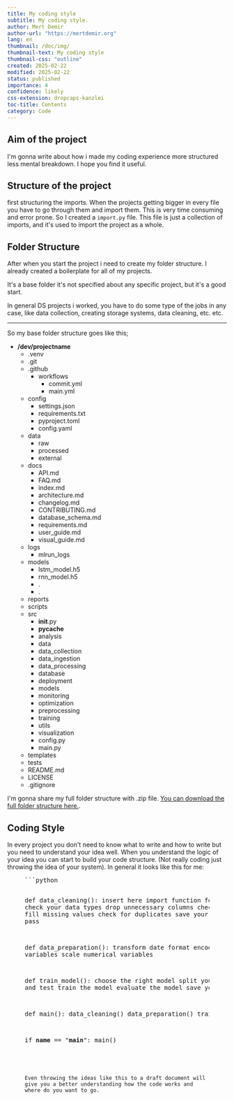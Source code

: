 ```yaml
---
title: My coding style
subtitle: My coding style.
author: Mert Demir
author-url: "https://mertdemir.org"
lang: en
thumbnail: /doc/img/
thumbnail-text: My coding style
thumbnail-css: "outline"
created: 2025-02-22
modified: 2025-02-22
status: published
importance: 4
confidence: likely
css-extension: dropcaps-kanzlei
toc-title: Contents
category: Code
---
```


## Aim of the project
I'm gonna write about how i made my coding experience more structured less mental breakdown. I hope you find it useful.


## Structure of the project
first structuring the imports. When the projects getting bigger in every file you have to go through them and import them. This is very time consuming and error prone. So I created a `import.py` file. This file is just a collection of imports, and it's used to import the project as a whole.

## Folder Structure

After when you start the project i need to create my folder structure. I already created a boilerplate for all of my projects.

It's a base folder it's not specified about any specific project, but it's a good start. 

In general DS projects i worked, you have to do some type of the jobs in any case, like data collection, creating storage systems, data cleaning, etc. etc.

<hr>

So my base folder structure goes like this;


<ul class="tree"><li><p style="margin: 0;"><strong>/dev/projectname</strong></p>

* .venv
* .git
* .github
    * workflows
        * commit.yml
        * main.yml
* config
    * settings.json
    * requirements.txt
    * pyproject.toml
    * config.yaml
* data
    * raw
    * processed
    * external
* docs
    * API.md
    * FAQ.md
    * index.md
    * architecture.md
    * changelog.md
    * CONTRIBUTING.md
    * database_schema.md
    * requirements.md
    * user_guide.md
    * visual_guide.md
* logs
    * mlrun_logs
* models
    * lstm_model.h5
    * rnn_model.h5
    * .
    * .
* reports
* scripts
* src
    * __init__.py
    * __pycache__
    * analysis
    * data
    * data_collection
    * data_ingestion
    * data_processing
    * database
    * deployment
    * models
    * monitoring
    * optimization
    * preprocessing
    * training
    * utils
    * visualization
    * config.py
    * main.py
* templates
* tests
* README.md
* LICENSE
* .gitignore

</li></ul>

I'm gonna share my full folder structure with .zip file. [You can download the full folder structure here.](https://journeyofadistractedmind.org/articles/code-style.zip).


## Coding Style 

In every project you don't need to know what to write and how to write but you need to understand your idea well. When you understand the logic of your idea you can start to build your code structure. (Not really coding just throwing the idea of your system). In general it looks like this for me:


<figure>
<pre>
```python

def data_cleaning():
    insert here import function for your dataset
    check your data types
    drop unnecessary columns
    check for missing values
    fill missing values
    check for duplicates
    save your cleaned dataset
    pass

def data_preparation():
    transform date format
    encode categorical variables
    scale numerical variables

def train_model():
    choose the right model
    split your data into train and test
    train the model
    evaluate the model
    save your trained model

def main():
    data_cleaning()
    data_preparation()
    train_model()
    pass

if __name__ == "__main__":
    main()

``` <pre>


Even throwing the ideas like this to a draft document will give you a better understanding how the code works and where do you want to go.
